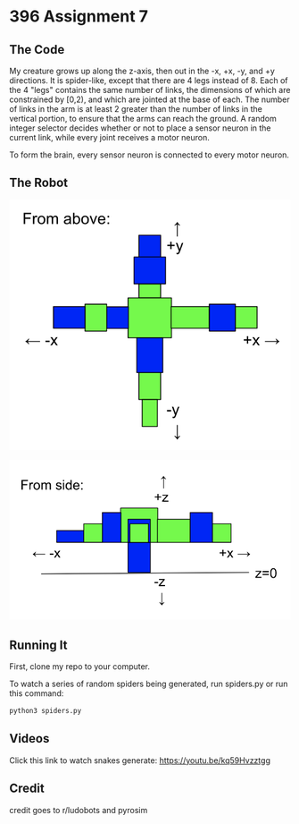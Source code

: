 # 396 Assignment 7

## The Code

My creature grows up along the z-axis, then out in the -x, +x, -y, and +y directions. It is spider-like, except that there are 4 legs instead of 8. Each of the 4 "legs" contains the same number of links, the dimensions of which are constrained by [0,2), and which are jointed at the base of each. The number of links in the arm is at least 2 greater than the number of links in the vertical portion, to ensure that the arms can reach the ground. A random integer selector decides whether or not to place a sensor neuron in the current link, while every joint receives a motor neuron.

To form the brain, every sensor neuron is connected to every motor neuron. 

## The Robot

![alt text](https://github.com/juliagangi/mybots/blob/3DCreature/fromabove.png?raw=true)

![alt text](https://github.com/juliagangi/mybots/blob/3DCreature/below.png?raw=true)

## Running It

First, clone my repo to your computer.

To watch a series of random spiders being generated, run spiders.py or run this command:

```bash
python3 spiders.py
```

## Videos

Click this link to watch snakes generate: <https://youtu.be/kq59Hvzztgg>

## Credit

credit goes to r/ludobots and pyrosim


